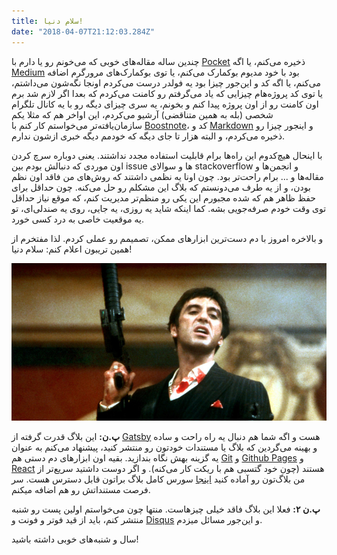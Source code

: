 ```yaml
---
title: سلام دنیا!
date: "2018-04-07T21:12:03.284Z"
---
```


چندین ساله مقاله‌های خوبی که می‌خونم رو یا دارم با
<a href="https://getpocket.com/" target="_blank">Pocket</a>
ذخیره می‌کنم،
یا اگه
<a href="http://medium.com" target="_blank">Medium</a>
بود با خود مدیوم بوکمارک می‌کنم،
یا توی بوکمارک‌های مرورگرم اضافه می‌کنم،
یا اگه کد و این‌جور چیزا بود یه فولدر درست می‌کردم اونجا نگه‌شون می‌داشتم،
یا توی کد پروژه‌هام چیزایی که یاد می‌گرفتم رو کامنت می‌کردم
که بعدا اگر لازم شد برم اون کامنت رو از اون پروژه پیدا کنم و بخونم،
یه سری چیزای دیگه رو با یه کانال تلگرام شخصی (بله به همین متناقضی) آرشیو می‌کردم،
این اواخر هم که مثلا یکم سازمان‌یافته‌تر می‌خواستم کار کنم با
<a href="https://boostnote.io/" target="_blank">Boostnote</a>،
کد و
<a href="https://en.wikipedia.org/wiki/Markdown" target="_blank">Markdown</a>
و اینجور چیزا رو ذخیره می‌کردم،
و البته هزار تا جای دیگه که خودمم دیگه خبری ازشون ندارم.

با اینحال هیچ‌کدوم این راه‌ها برام قابلیت استفاده مجدد نداشتند.
یعنی دوباره سرچ کردن اون موردی که دنبالش بودم بین issue ها و سوالای
stackoverflow
و انجمن‌ها و مقاله‌ها و ... برام راحت‌تر بود.
چون اونا یه نظمی داشتند که روش‌های من فاقد اون نظم بودن،
و از یه طرف می‌دونستم که بلاگ این مشکلم رو حل می‌کنه.
چون حداقل برای حفظ ظاهر هم که شده مجبورم این یکی رو منظم‌تر مدیریت کنم،
که موقع نیاز حداقل توی وقت خودم صرفه‌جویی بشه.
کما اینکه شاید یه روزی، یه جایی، روی یه صندلی‌ای، تو یه موقعیت خاصی به درد کسی خورد.

و بالاخره امروز با دم دست‌ترین ابزارهای ممکن، تصمیمم رو عملی کردم.
لذا مفتخرم از همین تریبون اعلام کنم: سلام دنیا!

![hello world](./hello-world.jpg)

**پ.ن:** این بلاگ قدرت گرفته از
<a href="https://www.gatsbyjs.org/" target="_blank">Gatsby</a>
هست و اگه شما هم دنبال یه راه راحت و ساده و بهینه می‌گردین
که بلاگ یا مستندات خودتون رو منتشر کنید،
پیشنهاد می‌کنم به عنوان یه گزینه بهش نگاه بندازید.
بقیه اون ابزارهای دم دستی هم
<a href="https://git-scm.com/" target="_blank">Git</a>
و
<a href="https://pages.github.com/" target="_blank">Github Pages</a>
و
<a href="https://reactjs.org/" target="_blank">React</a>
هستند (چون خود گتسبی هم با ریکت کار می‌کنه).
و اگر دوست داشتید سریع‌تر از من بلاگ‌تون رو آماده کنید
<a href="https://github.com/tkhatibi/blog.github.io/" target="_blank">اینجا</a>
سورس کامل بلاگ براتون قابل دسترس هست.
سر فرصت مستنداتش رو هم اضافه ‌میکنم.

**پ.ن ۲:**
فعلا این بلاگ فاقد خیلی چیزهاست.
منتها چون می‌خواستم اولین پست رو شنبه منتشر کنم،
باید از قید فوتر و فونت و
<a href="https://disqus.com/" target="_blank">Disqus</a>
و این‌جور مسائل میزدم.

سال و شنبه‌های خوبی داشته باشید!
